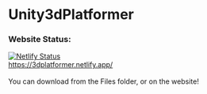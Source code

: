 # Unity3dPlatformer

### Website Status:
[![Netlify Status](https://api.netlify.com/api/v1/badges/0edbb1e2-0484-488b-8d80-1951bfcef15f/deploy-status)](https://app.netlify.com/sites/3dplatformer/deploys)  
https://3dplatformer.netlify.app/
<br/>
<br/>
You can download from the Files folder, or on the website!
